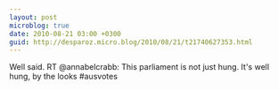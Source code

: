 ```yaml
---
layout: post
microblog: true
date: 2010-08-21 03:00 +0300
guid: http://desparoz.micro.blog/2010/08/21/t21740627353.html
---
```

Well said. RT @annabelcrabb: This parliament is not just hung. It's well hung, by the looks #ausvotes
